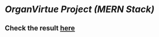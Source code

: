 # _OrganVirtue Project (MERN Stack)_ 

## Check the result [here](https://organ-virtue-lywo.vercel.app/)